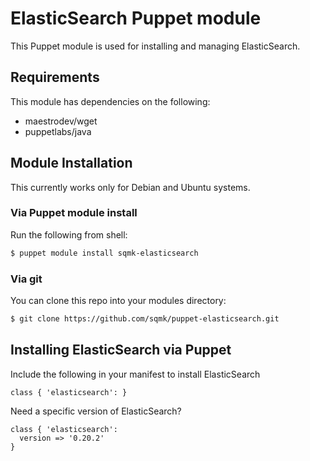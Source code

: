 # ElasticSearch Puppet module

This Puppet module is used for installing and managing ElasticSearch.

## Requirements

This module has dependencies on the following:
- maestrodev/wget
- puppetlabs/java

## Module Installation

This currently works only for Debian and Ubuntu systems.

### Via Puppet module install

Run the following from shell:
```bash
$ puppet module install sqmk-elasticsearch
```

### Via git

You can clone this repo into your modules directory:

```bash
$ git clone https://github.com/sqmk/puppet-elasticsearch.git
```

## Installing ElasticSearch via Puppet

Include the following in your manifest to install ElasticSearch

```puppet
class { 'elasticsearch': }
```

Need a specific version of ElasticSearch?
```puppet
class { 'elasticsearch':
  version => '0.20.2'
}
```
